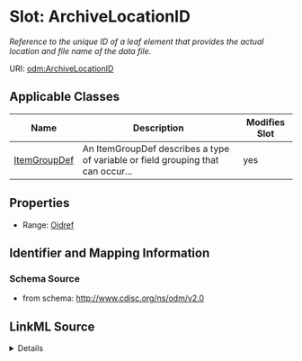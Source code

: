 # Slot: ArchiveLocationID


_Reference to the unique ID of a leaf element that provides the actual location and file name of the data file._



URI: [odm:ArchiveLocationID](http://www.cdisc.org/ns/odm/v2.0/ArchiveLocationID)



<!-- no inheritance hierarchy -->




## Applicable Classes

| Name | Description | Modifies Slot |
| --- | --- | --- |
[ItemGroupDef](ItemGroupDef.md) | An ItemGroupDef describes a type of variable or field grouping that can occur... |  yes  |







## Properties

* Range: [Oidref](Oidref.md)





## Identifier and Mapping Information







### Schema Source


* from schema: http://www.cdisc.org/ns/odm/v2.0




## LinkML Source

<details>
```yaml
name: ArchiveLocationID
description: Reference to the unique ID of a leaf element that provides the actual
  location and file name of the data file.
from_schema: http://www.cdisc.org/ns/odm/v2.0
rank: 1000
alias: ArchiveLocationID
domain_of:
- ItemGroupDef
range: oidref

```
</details>